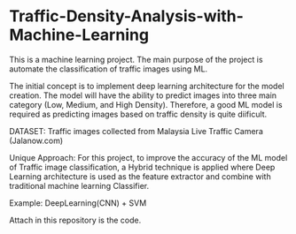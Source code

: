 # Traffic-Density-Analysis-with-Machine-Learning

This is a machine learning project. The main purpose of the project is automate the classification of traffic images using ML.

The initial concept is to implement deep learning architecture for the model creation. The model will have the ability to predict images into three main category 
(Low, Medium, and High Density). Therefore, a good ML model is required as predicting images based on traffic density is quite diificult.

DATASET: Traffic images collected from Malaysia Live Traffic Camera (Jalanow.com)

Unique Approach: For this project, to improve the accuracy of the ML model of Traffic image classification, a Hybrid technique is applied where 
Deep Learning architecture is used as the feature extractor and combine with traditional machine learning Classifier. 

Example: DeepLearning(CNN) + SVM

Attach in this repository is the code.


